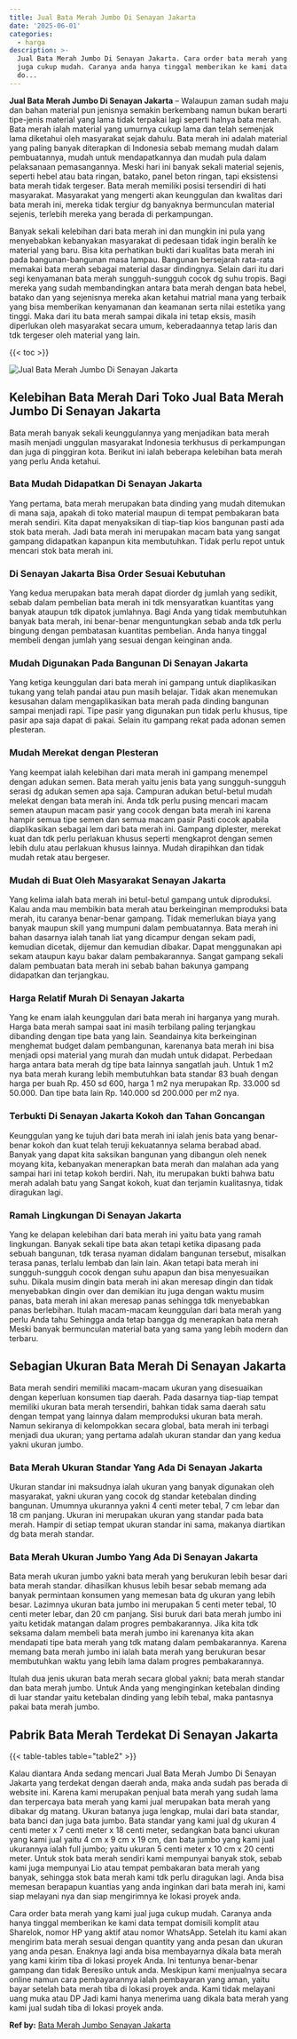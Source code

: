 ```yaml
---
title: Jual Bata Merah Jumbo Di Senayan Jakarta
date: '2025-06-01'
categories:
  - harga
description: >-
  Jual Bata Merah Jumbo Di Senayan Jakarta. Cara order bata merah yang kami jual
  juga cukup mudah. Caranya anda hanya tinggal memberikan ke kami data tempat
  do...
---
```


**Jual Bata Merah Jumbo Di Senayan Jakarta** – Walaupun zaman sudah maju dan bahan material pun jenisnya semakin berkembang namun bukan berarti tipe-jenis material yang lama tidak terpakai lagi seperti halnya bata merah. Bata merah ialah material yang umurnya cukup lama dan telah semenjak lama diketahui oleh masyarakat sejak dahulu. Bata merah ini adalah material yang paling banyak diterapkan di Indonesia sebab memang mudah dalam pembuatannya, mudah untuk mendapatkannya dan mudah pula dalam pelaksanaan pemasangannya. Meski hari ini banyak sekali material sejenis, seperti hebel atau bata ringan, batako, panel beton ringan, tapi eksistensi bata merah tidak tergeser. Bata merah memiliki posisi tersendiri di hati masyarakat. Masyarakat yang mengerti akan keunggulan dan kwalitas dari bata merah ini, mereka tidak tergiur dg banyaknya bermunculan material sejenis, terlebih mereka yang berada di perkampungan.

Banyak sekali kelebihan dari bata merah ini dan mungkin ini pula yang menyebabkan kebanyakan masyarakat di pedesaan tidak ingin beralih ke material yang baru. Bisa kita perhatikan bukti dari kualitas bata merah ini pada bangunan-bangunan masa lampau. Bangunan bersejarah rata-rata memakai bata merah sebagai material dasar dindingnya. Selain dari itu dari segi kenyamanan bata merah sungguh-sungguh cocok dg suhu tropis. Bagi mereka yang sudah membandingkan antara bata merah dengan bata hebel, batako dan yang sejenisnya mereka akan ketahui matrial mana yang terbaik yang bisa memberikan kenyamanan dan keamanan serta nilai estetika yang tinggi. Maka dari itu bata merah sampai dikala ini tetap eksis, masih diperlukan oleh masyarakat secara umum, keberadaannya tetap laris dan tdk tergeser oleh material yang lain.

{{< toc >}}

![Jual Bata Merah Jumbo Di Senayan Jakarta](/images/jual-bata-merah-14.png)

## Kelebihan Bata Merah Dari Toko Jual Bata Merah Jumbo Di Senayan Jakarta

Bata merah banyak sekali keunggulannya yang menjadikan bata merah masih menjadi unggulan masyarakat Indonesia terkhusus di perkampungan dan juga di pinggiran kota. Berikut ini ialah beberapa kelebihan bata merah yang perlu Anda ketahui.

### Bata Mudah Didapatkan Di Senayan Jakarta

Yang pertama, bata merah merupakan bata dinding yang mudah ditemukan di mana saja, apakah di toko material maupun di tempat pembakaran bata merah sendiri. Kita dapat menyaksikan di tiap-tiap kios bangunan pasti ada stok bata merah. Jadi bata merah ini merupakan macam bata yang sangat gampang didapatkan kapanpun kita membutuhkan. Tidak perlu repot untuk mencari stok bata merah ini.

### Di Senayan Jakarta Bisa Order Sesuai Kebutuhan

Yang kedua merupakan bata merah dapat diorder dg jumlah yang sedikit, sebab dalam pembelian bata merah ini tdk mensyaratkan kuantitas yang banyak ataupun tdk dipatok jumlahnya. Bagi Anda yang tidak membutuhkan banyak bata merah, ini benar-benar menguntungkan sebab anda tdk perlu bingung dengan pembatasan kuantitas pembelian. Anda hanya tinggal membeli dengan jumlah yang sesuai dengan keinginan anda.

### Mudah Digunakan Pada Bangunan Di Senayan Jakarta

Yang ketiga keunggulan dari bata merah ini gampang untuk diaplikasikan tukang yang telah pandai atau pun masih belajar. Tidak akan menemukan kesusahan dalam mengaplikasikan bata merah pada dinding bangunan sampai menjadi rapi. Tipe pasir yang digunakan pun tidak perlu khusus, tipe pasir apa saja dapat di pakai. Selain itu gampang rekat pada adonan semen plesteran.

### Mudah Merekat dengan Plesteran

Yang keempat ialah kelebihan dari mata merah ini gampang menempel dengan adukan semen. Bata merah yaitu jenis bata yang sungguh-sungguh serasi dg adukan semen apa saja. Campuran adukan betul-betul mudah melekat dengan bata merah ini. Anda tdk perlu pusing mencari macam semen ataupun macam pasir yang cocok dengan bata merah ini karena hampir semua tipe semen dan semua macam pasir Pasti cocok apabila diaplikasikan sebagai lem dari bata merah ini. Gampang diplester, merekat kuat dan tdk perlu perlakuan khusus seperti mengkaprot dengan semen lebih dulu atau perlakuan khusus lainnya. Mudah dirapihkan dan tidak mudah retak atau bergeser.

### Mudah di Buat Oleh Masyarakat Senayan Jakarta

Yang kelima ialah bata merah ini betul-betul gampang untuk diproduksi. Kalau anda mau membikin bata merah atau berkeinginan memproduksi bata merah, itu caranya benar-benar gampang. Tidak memerlukan biaya yang banyak maupun skill yang mumpuni dalam pembuatannya. Bata merah ini bahan dasarnya ialah tanah liat yang dicampur dengan sekam padi, kemudian dicetak, dijemur dan kemudian dibakar. Dapat menggunakan api sekam ataupun kayu bakar dalam pembakarannya. Sangat gampang sekali dalam pembuatan bata merah ini sebab bahan bakunya gampang didapatkan dan terjangkau.

### Harga Relatif Murah Di Senayan Jakarta

Yang ke enam ialah keunggulan dari bata merah ini harganya yang murah. Harga bata merah sampai saat ini masih terbilang paling terjangkau dibanding dengan tipe bata yang lain. Seandainya kita berkeinginan menghemat budget dalam pembangunan, karenanya bata merah ini bisa menjadi opsi material yang murah dan mudah untuk didapat. Perbedaan harga antara bata merah dg tipe bata lainnya sangatlah jauh. Untuk 1 m2 nya bata merah kurang lebih membutuhkan bata standar 83 buah dengan harga per buah Rp. 450 sd 600, harga 1 m2 nya merupakan Rp. 33.000 sd 50.000. Dan tipe bata lain Rp. 140.000 sd 200.000 per m2 nya.

### Terbukti Di Senayan Jakarta Kokoh dan Tahan Goncangan

Keunggulan yang ke tujuh dari bata merah ini ialah jenis bata yang benar-benar kokoh dan kuat telah teruji kekuatannya selama berabad abad. Banyak yang dapat kita saksikan bangunan yang dibangun oleh nenek moyang kita, kebanyakan menerapkan bata merah dan malahan ada yang sampai hari ini tetap kokoh berdiri. Nah, itu merupakan bukti bahwa batu merah adalah batu yang Sangat kokoh, kuat dan terjamin kualitasnya, tidak diragukan lagi.

### Ramah Lingkungan Di Senayan Jakarta

Yang ke delapan kelebihan dari bata merah ini yaitu bata yang ramah lingkungan. Banyak sekali tipe bata akan tetapi ketika dipasang pada sebuah bangunan, tdk terasa nyaman didalam bangunan tersebut, misalkan terasa panas, terlalu lembab dan lain lain. Akan tetapi bata merah ini sungguh-sungguh cocok dengan suhu apapun dan bisa menyesuaikan suhu. Dikala musim dingin bata merah ini akan meresap dingin dan tidak menyebabkan dingin over dan demikian itu juga dengan waktu musim panas, bata merah ini akan meresap panas sehingga tdk menyebabkan panas berlebihan. Itulah macam-macam keunggulan dari bata merah yang perlu Anda tahu Sehingga anda tetap bangga dg menerapkan bata merah Meski banyak bermunculan material bata yang sama yang lebih modern dan terbaru.

## Sebagian Ukuran Bata Merah Di Senayan Jakarta

Bata merah sendiri memiliki macam-macam ukuran yang disesuaikan dengan keperluan konsumen tiap daerah. Pada dasarnya tiap-tiap tempat memiliki ukuran bata merah tersendiri, bahkan tidak sama daerah satu dengan tempat yang lainnya dalam memproduksi ukuran bata merah. Namun sekiranya di kelompokkan secara global, bata merah ini terbagi menjadi dua ukuran; yang pertama adalah ukuran standar dan yang kedua yakni ukuran jumbo.

### Bata Merah Ukuran Standar Yang Ada Di Senayan Jakarta

Ukuran standar ini maksudnya ialah ukuran yang banyak digunakan oleh masyarakat, yakni ukuran yang cocok dg standar ketebalan dinding bangunan. Umumnya ukurannya yakni 4 centi meter tebal, 7 cm lebar dan 18 cm panjang. Ukuran ini merupakan ukuran yang standar pada bata merah. Hampir di setiap tempat ukuran standar ini sama, makanya diartikan dg bata merah standar.

### Bata Merah Ukuran Jumbo Yang Ada Di Senayan Jakarta

Bata merah ukuran jumbo yakni bata merah yang berukuran lebih besar dari bata merah standar. dihasilkan khusus lebih besar sebab memang ada banyak permintaan konsumen yang memesan bata dg ukuran yang lebih besar. Lazimnya ukuran bata jumbo ini merupakan 5 centi meter tebal, 10 centi meter lebar, dan 20 cm panjang. Sisi buruk dari bata merah jumbo ini yaitu ketidak matangan dalam progres pembakarannya. Jika kita tdk seksama dalam membeli bata merah jumbo ini karenanya kita akan mendapati tipe bata merah yang tdk matang dalam pembakarannya. Karena memang bata merah jumbo ini ialah bata merah yang berukuran besar membutuhkan waktu yang lebih lama dalam progres pembakarannya.

Itulah dua jenis ukuran bata merah secara global yakni; bata merah standar dan bata merah jumbo. Untuk Anda yang menginginkan ketebalan dinding di luar standar yaitu ketebalan dinding yang lebih tebal, maka pantasnya pakai bata merah jumbo.

## Pabrik Bata Merah Terdekat Di Senayan Jakarta

{{< table-tables table="table2" >}}

Kalau diantara Anda sedang mencari Jual Bata Merah Jumbo Di Senayan Jakarta yang terdekat dengan daerah anda, maka anda sudah pas berada di website ini. Karena kami merupakan penjual bata merah yang sudah lama dan terpercaya bata merah yang kami jual merupakan bata merah yang dibakar dg matang. Ukuran batanya juga lengkap, mulai dari bata standar, bata banci dan juga bata jumbo. Bata standar yang kami jual dg ukuran 4 centi meter x 7 centi meter x 18 centi meter, sedangkan bata banci ukuran yang kami jual yaitu 4 cm x 9 cm x 19 cm, dan bata jumbo yang kami jual ukurannya ialah full jumbo; yaitu ukuran 5 centi meter x 10 cm x 20 centi meter. Untuk stok bata merah sendiri kami mempunyai banyak stok, sebab kami juga mempunyai Lio atau tempat pembakaran bata merah yang banyak, sehingga stok bata merah kami tdk perlu diragukan lagi. Anda bisa memesan berapapun kuantias yang anda inginkan dari bata merah ini, kami siap melayani nya dan siap mengirimnya ke lokasi proyek anda.

Cara order bata merah yang kami jual juga cukup mudah. Caranya anda hanya tinggal memberikan ke kami data tempat domisili komplit atau Sharelok, nomor HP yang aktif atau nomor WhatsApp. Setelah itu kami akan mengirim bata merah sesuai dengan quantity yang anda pesan dan ukuran yang anda pesan. Enaknya lagi anda bisa membayarnya dikala bata merah yang kami kirim tiba di lokasi proyek Anda. Ini tentunya benar-benar gampang dan tidak Beresiko untuk anda. Meskipun kami menjualnya secara online namun cara pembayarannya ialah pembayaran yang aman, yaitu bayar setelah bata merah tiba di lokasi proyek anda. Kami tidak melayani uang muka atau DP Jadi kami hanya menerima uang dikala bata merah yang kami jual sudah tiba di lokasi proyek anda.

**Ref by:** [Bata Merah Jumbo Senayan Jakarta](https://id.wikipedia.org/wiki/Bata)
